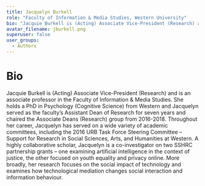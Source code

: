 ```yaml
---
title: Jacquelyn Burkell
role: "Faculty of Information & Media Studies, Western University"
bio: "Jacquie Burkell is (Acting) Associate Vice-President (Research) and is an associate professor in the Faculty of Information & Media Studies. She holds a PhD in Psychology (Cognitive Science) from Western and Jacquelyn served as the faculty’s Assistant Dean of Research for seven years and chaired the Associate Deans (Research) group from 2016-2018. Throughout her career, Jacquelyn has served on a wide variety of academic committees, including the 2016 URB Task Force Steering Committee – Support for Research in Social Sciences, Arts, and Humanities at Western. A highly collaborative scholar, Jacquelyn is a co-investigator on two SSHRC partnership grants – one examining artificial intelligence in the context of justice, the other focused on youth equality and privacy online. More broadly, her research focuses on the social impact of technology and examines how technological mediation changes social interaction and information behaviour."
avatar_filename: jburkell.png
superuser: false
user_groups:
  - Authors
---
```


# Bio
Jacquie Burkell is (Acting) Associate Vice-President (Research) and is an associate professor in the Faculty of Information & Media Studies. She holds a PhD in Psychology (Cognitive Science) from Western and Jacquelyn served as the faculty’s Assistant Dean of Research for seven years and chaired the Associate Deans (Research) group from 2016-2018. Throughout her career, Jacquelyn has served on a wide variety of academic committees, including the 2016 URB Task Force Steering Committee – Support for Research in Social Sciences, Arts, and Humanities at Western. A highly collaborative scholar, Jacquelyn is a co-investigator on two SSHRC partnership grants – one examining artificial intelligence in the context of justice, the other focused on youth equality and privacy online. More broadly, her research focuses on the social impact of technology and examines how technological mediation changes social interaction and information behaviour.
